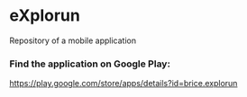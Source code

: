 # eXplorun
Repository of a mobile application

### Find the application on Google Play:
https://play.google.com/store/apps/details?id=brice.explorun
